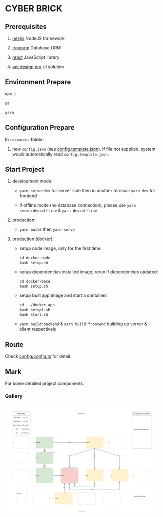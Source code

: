 # CYBER BRICK

## Prerequisites

1. [nestjs](https://nestjs.com/) NodeJS framework

2. [typeorm](https://typeorm.io/) Database ORM

3. [react](https://reactjs.org/) JavaScript library

4. [ant design pro](https://beta-pro.ant.design/) UI solution

## Environment Prepare

```
npm i
```
or
```
yarn
```

## Configuration Prepare

In `resources` folder:

1. new `config.json` (see [config.template.json](resources/config.template.json)). 
If file not supplied, system would automatically read `config.template.json`.

## Start Project

1. development mode: 

    * `yarn serve:dev` for server side then in another terminal `yarn dev` for frontend
    
    * if offline mode (no database connection), please use `yarn serve:dev:offline` & `yarn dev:offline`

2. production:

    * `yarn build` then `yarn serve`
    
3. production (docker):

    * setup node image, only for the first time:
      ```
      cd docker-node
      bash setup.sh
      ```
    
    * setup dependencies installed image, rerun if dependencies updated:
      ```
      cd docker-base
      bash setup.sh
      ```
      
    * setup built app image and start a container:
      
      ```
      cd ../docker-app
      bash setupt.sh
      bash start.sh
      ```

    * `yarn build:backend` & `yarn build:frontend` building up server & client respectively

## Route

Check [config/config.ts](config/config.ts) for detail.

## Mark

For some detailed project components.

### Gallery

![Data Structure](public/GalleryDataStructure.svg)

